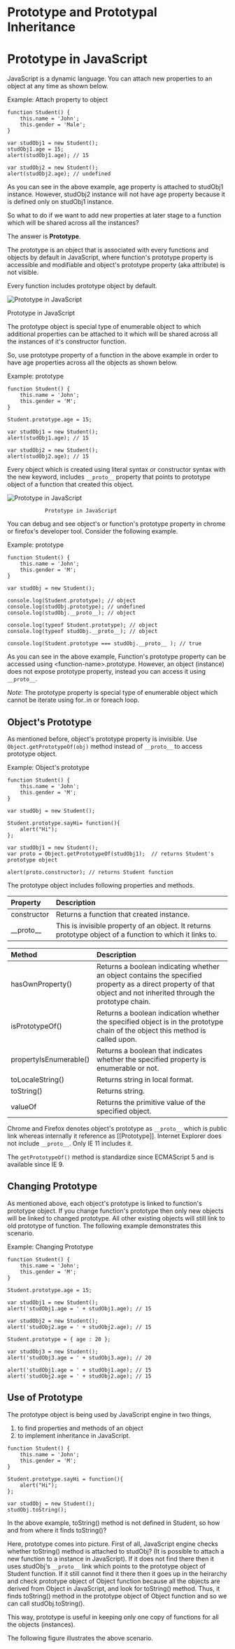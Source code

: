 # Prototype and Prototypal Inheritance

<!-- [Read this link](https://www.tutorialsteacher.com/javascript/prototype-in-javascript) -->

Prototype in JavaScript
=======================

JavaScript is a dynamic language. You can attach new properties to an object at any time as shown below.

Example: Attach property to object

``` {.csharpcode}
function Student() {
    this.name = 'John';
    this.gender = 'Male';
}

var studObj1 = new Student();
studObj1.age = 15;
alert(studObj1.age); // 15

var studObj2 = new Student();
alert(studObj2.age); // undefined
```

As you can see in the above example, age property is attached to studObj1 instance. However, studObj2 instance will not have age property because it is defined only on studObj1 instance.

So what to do if we want to add new properties at later stage to a function which will be shared across all the instances?

The answer is **Prototype**.

The prototype is an object that is associated with every functions and objects by default in JavaScript, where function's prototype property is accessible and modifiable and object's prototype property (aka attribute) is not visible.

Every function includes prototype object by default.

![Prototype in JavaScript](/images/prototype-1.png "Prototype in JavaScript")



Prototype in JavaScript

The prototype object is special type of enumerable object to which additional properties can be attached to it which will be shared across all the instances of it's constructor function.

So, use prototype property of a function in the above example in order to have age properties across all the objects as shown below.

Example: prototype

``` {.csharpcode}
function Student() {
    this.name = 'John';
    this.gender = 'M';
}

Student.prototype.age = 15;

var studObj1 = new Student();
alert(studObj1.age); // 15

var studObj2 = new Student();
alert(studObj2.age); // 15
```


Every object which is created using literal syntax or constructor syntax with the new keyword, includes `__proto__` property that points to prototype object of a function that created this object.

![Prototype in JavaScript](/images/prototype-2.png "Prototype in JavaScript")

                Prototype in JavaScript

You can debug and see object's or function's prototype property in chrome or firefox's developer tool. Consider the following example.

Example: prototype

``` {.csharpcode}
function Student() {
    this.name = 'John';
    this.gender = 'M';
}

var studObj = new Student();

console.log(Student.prototype); // object
console.log(studObj.prototype); // undefined
console.log(studObj.__proto__); // object

console.log(typeof Student.prototype); // object
console.log(typeof studObj.__proto__); // object

console.log(Student.prototype === studObj.__proto__ ); // true
```

As you can see in the above example, Function's prototype property can be accessed using \<function-name\>.prototype. However, an object (instance) does not expose prototype property, instead you can access it using `__proto__`.

*Note*: The prototype property is special type of enumerable object which cannot be iterate using for..in or foreach loop.

Object's Prototype
------------------

As mentioned before, object's prototype property is invisible. Use `Object.getPrototypeOf(obj)` method instead of `__proto__` to access prototype object.

Example: Object's prototype

``` {.csharpcode}
function Student() {
    this.name = 'John';
    this.gender = 'M';
}

var studObj = new Student();

Student.prototype.sayHi= function(){
    alert("Hi");
};

var studObj1 = new Student();
var proto = Object.getPrototypeOf(studObj1);  // returns Student's prototype object
            
alert(proto.constructor); // returns Student function 
```

The prototype object includes following properties and methods.

|Property|Description|
|:-------|:----------|
|constructor|Returns a function that created instance.|
|\_\_proto\_\_|This is invisible property of an object. It returns prototype object of a function to which it links to.|



|Method|Description|
|:-----|:----------|
|hasOwnProperty()|Returns a boolean indicating whether an object contains the specified property as a direct property of that object and not inherited through the prototype chain.|
|isPrototypeOf()|Returns a boolean indication whether the specified object is in the prototype chain of the object this method is called upon.|
|propertyIsEnumerable()|Returns a boolean that indicates whether the specified property is enumerable or not.|
|toLocaleString()|Returns string in local format.|
|toString()|Returns string.|
|valueOf|Returns the primitive value of the specified object.|


Chrome and Firefox denotes object's prototype as `__proto__` which is public link whereas internally it reference as [[Prototype]]. Internet Explorer does not include `__proto__`. Only IE 11 includes it.

The `getPrototypeOf()` method is standardize since ECMAScript 5 and is available since IE 9.


Changing Prototype
------------------

As mentioned above, each object's prototype is linked to function's prototype object. If you change function's prototype then only new objects will be linked to changed prototype. All other existing objects will still link to old prototype of function. The following example demonstrates this scenario.

Example: Changing Prototype

``` {.csharpcode}
function Student() {
    this.name = 'John';
    this.gender = 'M';
}

Student.prototype.age = 15;

var studObj1 = new Student();
alert('studObj1.age = ' + studObj1.age); // 15

var studObj2 = new Student();
alert('studObj2.age = ' + studObj2.age); // 15

Student.prototype = { age : 20 };

var studObj3 = new Student();
alert('studObj3.age = ' + studObj3.age); // 20

alert('studObj1.age = ' + studObj1.age); // 15
alert('studObj2.age = ' + studObj2.age); // 15
```

Use of Prototype
----------------

The prototype object is being used by JavaScript engine in two things, 
1) to find properties and methods of an object 
2) to implement inheritance in JavaScript.

``` {.csharpcode}
function Student() {
    this.name = 'John';
    this.gender = 'M';
}

Student.prototype.sayHi = function(){
    alert("Hi");
};

var studObj = new Student();
studObj.toString();
```

In the above example, toString() method is not defined in Student, so how and from where it finds toString()?

Here, prototype comes into picture. First of all, JavaScript engine checks whether toString() method is attached to studObj? (It is possible to attach a new function to a instance in JavaScript). If it does not find there then it uses studObj's `__proto__` link which points to the prototype object of Student function. If it still cannot find it there then it goes up in the heirarchy and check prototype object of Object function because all the objects are derived from Object in JavaScript, and look for toString() method. Thus, it finds toString() method in the prototype object of Object function and so we can call studObj.toString().

This way, prototype is useful in keeping only one copy of functions for all the objects (instances).

The following figure illustrates the above scenario.


